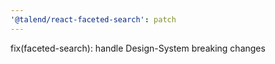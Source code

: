 ```yaml
---
'@talend/react-faceted-search': patch
---
```


fix(faceted-search): handle Design-System breaking changes
